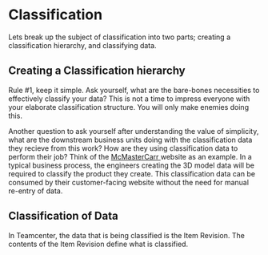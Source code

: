 # Classification
Lets break up the subject of classification into two parts; creating a classification hierarchy, and classifying data.

## Creating a Classification hierarchy
Rule #1, keep it simple. Ask yourself, what are the bare-bones necessities to effectively classify your data? This is not a time to impress everyone with your elaborate classification structure. You will only make enemies doing this. 

Another question to ask yourself after understanding the value of simplicity, what are the downstream business units doing with the classification data they recieve from this work? How are they using classification data to perform their job? Think of the [McMasterCarr ](https://www.mcmaster.com/) website as an example. In a typical business process, the engineers creating the 3D model data will be required to classify the product they create. This classification data can be consumed by their customer-facing website without the need for manual re-entry of data. 

## Classification of Data
In Teamcenter, the data that is being classified is the Item Revision. The contents of the Item Revision define what is classified. 
